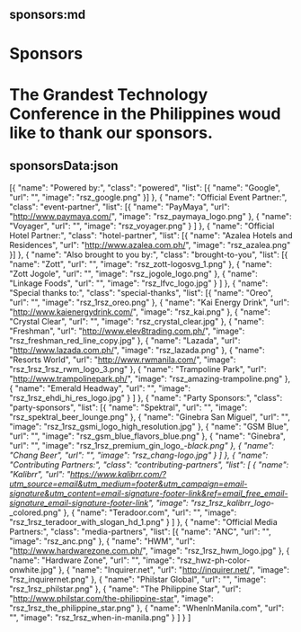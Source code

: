 sponsors:md
-----
# Sponsors

The Grandest Technology Conference in the Philippines woud like to thank our sponsors.
=====
sponsorsData:json
-----
[{
		"name": "Powered by:",
		"class": "powered",
		"list": [{
			"name": "Google",
			"url": "",
			"image": "rsz_google.png"
		}]
	},
	{
		"name": "Official Event Partner:",
		"class": "event-partner",
		"list": [{
				"name": "PayMaya",
				"url": "http://www.paymaya.com/",
				"image": "rsz_paymaya_logo.png"
			},
			{
				"name": "Voyager",
				"url": "",
				"image": "rsz_voyager.png"
			}
		]
	},
	{
		"name": "Official Hotel Partner:",
		"class": "hotel-partner",
		"list": [{
			"name": "Azalea Hotels and Residences",
			"url": "http://www.azalea.com.ph/",
			"image": "rsz_azalea.png"
		}]
	},
	{
		"name": "Also brought to you by:",
		"class": "brought-to-you",
		"list": [{
				"name": "Zott",
				"url": "",
				"image": "rsz_zott-logosvg_1.png"
			},
			{
				"name": "Zott Jogole",
				"url": "",
				"image": "rsz_jogole_logo.png"
			},
			{
				"name": "Linkage Foods",
				"url": "",
				"image": "rsz_lfvc_logo.jpg"
			}
		]
	},
	{
		"name": "Special thanks to:",
		"class": "special-thanks",
		"list": [{
				"name": "Oreo",
				"url": "",
				"image": "rsz_1rsz_oreo.png"
			},
			{
				"name": "Kai Energy Drink",
				"url": "http://www.kaienergydrink.com/",
				"image": "rsz_kai.png"
			},
			{
				"name": "Crystal Clear",
				"url": "",
				"image": "rsz_crystal_clear.jpg"
			},
			{
				"name": "Freshman",
				"url": "http://www.elev8trading.com.ph/",
				"image": "rsz_freshman_red_line_copy.jpg"
			},
			{
				"name": "Lazada",
				"url": "http://www.lazada.com.ph/",
				"image": "rsz_lazada.png"
			},
			{
				"name": "Resorts World",
				"url": "http://www.rwmanila.com/",
				"image": "rsz_1rsz_1rsz_rwm_logo_3.png"
			},
			{
				"name": "Trampoline Park",
				"url": "http://www.trampolinepark.ph/",
				"image": "rsz_amazing-trampoline.png"
			},
			{
				"name": "Emerald Headway",
				"url": "",
				"image": "rsz_1rsz_ehdi_hi_res_logo.jpg"
			}
		]
	},
	{
		"name": "Party Sponsors:",
		"class": "party-sponsors",
		"list": [{
				"name": "Spektral",
				"url": "",
				"image": "rsz_spektral_beer_lounge.png"
			},
			{
				"name": "Ginebra San Miguel",
				"url": "",
				"image": "rsz_1rsz_gsmi_logo_high_resolution.jpg"
			},
			{
				"name": "GSM Blue",
				"url": "",
				"image": "rsz_gsm_blue_flavors_blue.png"
			},
			{
				"name": "Ginebra",
				"url": "",
				"image": "rsz_1rsz_premium_gin_logo_-_black.png"
			},
			{
				"name": "Chang Beer",
				"url": "",
				"image": "rsz_chang-logo.jpg"
			}
		]
	},
	{
		"name": "Contributing Partners:",
		"class": "contributing-partners",
		"list": [
			{
				"name": "Kalibrr",
				"url": "https://www.kalibrr.com/?utm_source=email&utm_medium=footer&utm_campaign=email-signature&utm_content=email-signature-footer-link&ref=email_free_email-signature_email-signature-footer-link",
				"image": "rsz_1rsz_kalibrr_logo_-_colored.png"
			},
			{
				"name": "Teradoor.com",
				"url": "",
				"image": "rsz_1rsz_teradoor_with_slogan_hd_1.png"
			}
		]
	},
	{
		"name": "Official Media Partners:",
		"class": "media-partners",
		"list": [{
				"name": "ANC",
				"url": "",
				"image": "rsz_anc.png"
			},
			{
				"name": "HWM",
				"url": "http://www.hardwarezone.com.ph/",
				"image": "rsz_1rsz_hwm_logo.jpg"
			},
			{
				"name": "Hardware Zone",
				"url": "",
				"image": "rsz_hwz-ph-color-onwhite.jpg"
			},
			{
				"name": "Inquirer.net",
				"url": "http://inquirer.net/",
				"image": "rsz_inquirernet.png"
			},
			{
				"name": "Philstar Global",
				"url": "",
				"image": "rsz_1rsz_philstar.png"
			},
			{
				"name": "The Philippine Star",
				"url": "http://www.philstar.com/the-philippine-star",
				"image": "rsz_1rsz_the_philippine_star.png"
			}, {
				"name": "WhenInManila.com",
				"url": "",
				"image": "rsz_1rsz_when-in-manila.png"
			}
		]
	}
]
